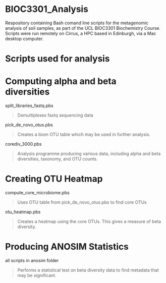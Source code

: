 # BIOC3301_Analysis

Respository containing Bash comand line scripts for the metagenomic analysis of soil samples, as part of the UCL BIOC3301 Biochemistry Course.
Scripts were run remotely on Cirrus, a HPC based in Edinburgh, via a Mac desktop computer.

# Scripts used for analysis
# Computing alpha and beta diversities

split_libraries_fastq.pbs

> Demultiplexes fastq sequencing data

pick_de_novo_otus.pbs

> Creates a biom OTU table which may be used in further analysis.

corediv_3000.pbs

> Analysis programme producing various data, including alpha and beta diversities, taxonomy, and OTU counts.


# Creating OTU Heatmap

compute_core_microbiome.pbs

> Uses OTU table from pick_de_novo_otus.pbs to find core OTUs

otu_heatmap.pbs

> Creates a heatmap using the core OTUs. This gives a measure of beta diversity.


# Producing ANOSIM Statistics

all scripts in anosim folder

> Performs a statistical test on beta diversity data to find metadata that may be significant.
